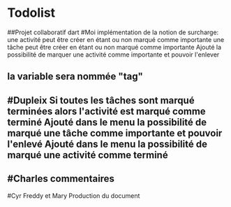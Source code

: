# Todolist
##Projet collaboratif dart
#Moi
implémentation de la notion de surcharge:
	une activité peut être créer en étant ou non marqué comme importante
	une tâche peut être créer en étant ou non marqué comme importante
Ajouté la possibilité de marquer une activité comme importante et pouvoir l'enlever

la variable sera nommée "tag"
-----------------------------------------------------------------------------------
#Dupleix
Si toutes les tâches sont marqué terminées alors l'activité est marqué comme terminé
Ajouté dans le menu la possibilité de marqué une tâche comme importante et pouvoir l'enlevé
Ajouté dans le menu la possibilité de marqué une activité comme terminé
-----------------------------------------------------------------------------------------
#Charles
commentaires
-------------------------------------------------------------------------------
#Cyr Freddy et Mary
Production du document
